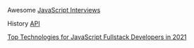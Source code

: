 Awesome [JavaScript Interviews](https://github.com/SwitchfootDev-Learning-Chops/Awesome-JavaScript-Interviews)

History [API](https://developer.mozilla.org/en-US/docs/Web/API/History_API)

[Top Technologies for JavaScript Fullstack Developers in 2021](https://cult.honeypot.io/reads/technology-javascript-fullstack-developers/)

